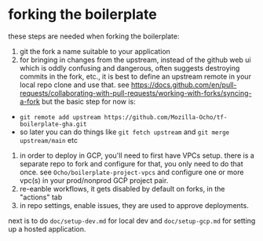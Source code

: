 # forking the boilerplate

these steps are needed when forking the boilerplate:

1. git the fork a name suitable to your application
1. for bringing in changes from the upstream, instead of the github web ui which is oddly confusing and dangerous, often suggests destroying commits in the fork, etc., it is best to define an upstream remote in your local repo clone and use that. see https://docs.github.com/en/pull-requests/collaborating-with-pull-requests/working-with-forks/syncing-a-fork but the basic step for now is:
  - `git remote add upstream https://github.com/Mozilla-Ocho/tf-boilerplate-gha.git`
  - so later you can do things like `git fetch upstream` and `git merge upstream/main` etc
1. in order to deploy in GCP, you'll need to first have VPCs setup. there is a separate repo to fork and configure for that, you only need to do that once. see `Ocho/boilerplate-project-vpcs` and configure one or more vpc(s) in your prod/nonprod GCP project pair.
1. re-eanble workflows, it gets disabled by default on forks, in the "actions" tab
1. in repo settings, enable issues, they are used to approve deployments.

next is to do `doc/setup-dev.md` for local dev and `doc/setup-gcp.md` for setting up a hosted application.
